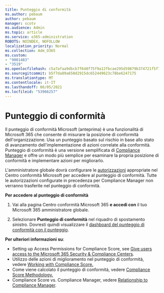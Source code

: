 ```yaml
---
title: Punteggio di conformità
ms.author: pebaum
author: pebaum
manager: scotv
ms.audience: Admin
ms.topic: article
ms.service: o365-administration
ROBOTS: NOINDEX, NOFOLLOW
localization_priority: Normal
ms.collection: Adm_O365
ms.custom:
- "9001483"
- "3519"
ms.openlocfilehash: c5a7afaa9dbcb7f648f75f9a12fbcae295d59879b374721f5f7156b2d8c06d62
ms.sourcegitcommit: b5f7da89a650d2915dc652449623c78be6247175
ms.translationtype: MT
ms.contentlocale: it-IT
ms.lasthandoff: 08/05/2021
ms.locfileid: "53966257"
---
```

# <a name="compliance-score"></a>Punteggio di conformità

Il punteggio di conformità Microsoft (anteprima) è una funzionalità di Microsoft 365 che consente di misurare la posizione di conformità dell'organizzazione. Usa un punteggio basato sul rischio in base allo stato di avanzamento dell'implementazione di azioni correlate alla conformità.   Punteggio di conformità è una versione semplificata di [Compliance Manager](https://docs.microsoft.com/microsoft-365/compliance/compliance-manager-overview) e offre un modo più semplice per esaminare la propria posizione di conformità e implementare azioni per migliorarlo. 

L'amministratore globale dovrà configurare le [autorizzazioni](https://docs.microsoft.com/microsoft-365/security/office-365-security/permissions-in-the-security-and-compliance-center) appropriate nel Centro conformità Microsoft per accedere al punteggio di conformità.  Tutte le autorizzazioni configurate in precedenza per Compliance Manager non verranno trasferite nel punteggio di conformità.

**Per accedere al punteggio di conformità**

1. Vai alla pagina Centro conformità Microsoft 365 **e accedi con** il tuo Microsoft 365 amministratore globale.

2. Selezionare **Punteggio di conformità** nel riquadro di spostamento sinistro. Dovresti quindi visualizzare il [dashboard del punteggio di conformità con il punteggio](https://docs.microsoft.com/microsoft-365/compliance/compliance-score-setup#understand-the-compliance-score-dashboard).
 

**Per ulteriori informazioni su**:

- Setting up Access Permissions for Compliance Score, see [Give users access to the Microsoft 365 Security & Compliance Centers](https://docs.microsoft.com/microsoft-365/security/office-365-security/grant-access-to-the-security-and-compliance-center).
- Utilizzo delle azioni di miglioramento nel punteggio di conformità, vedere [Working with Compliance Score.](https://docs.microsoft.com/microsoft-365/compliance/working-with-compliance-score)
- Come viene calcolato il punteggio di conformità, vedere [Compliance Score Methodology.](https://docs.microsoft.com/microsoft-365/compliance/compliance-score-methodology)
- Compliance Score vs. Compliance Manager, vedere [Relationship to Compliance Manager](https://docs.microsoft.com/microsoft-365/compliance/compliance-score#relationship-to-compliance-manager).


